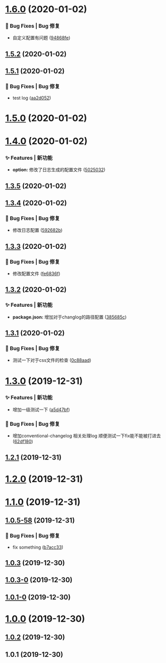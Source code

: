 # [1.6.0](https://github.com/HeiLiu/gitHook/compare/v1.5.2...v1.6.0) (2020-01-02)


### 🐛 Bug Fixes | Bug 修复

* 自定义配置有问题 ([94868fe](https://github.com/HeiLiu/gitHook/commit/94868fe))



## [1.5.2](https://github.com/HeiLiu/gitHook/compare/v1.5.1...v1.5.2) (2020-01-02)



## [1.5.1](https://github.com/HeiLiu/gitHook/compare/v1.5.0...v1.5.1) (2020-01-02)


### 🐛 Bug Fixes | Bug 修复

* test log ([aa2d052](https://github.com/HeiLiu/gitHook/commit/aa2d052))



# [1.5.0](https://github.com/HeiLiu/gitHook/compare/v1.4.0...v1.5.0) (2020-01-02)



# [1.4.0](https://github.com/HeiLiu/gitHook/compare/v1.3.5...v1.4.0) (2020-01-02)


### ✨ Features | 新功能

* **option:** 修改了日志生成的配置文件 ([5025032](https://github.com/HeiLiu/gitHook/commit/5025032))



## [1.3.5](https://github.com/HeiLiu/gitHook/compare/v1.3.4...v1.3.5) (2020-01-02)



## [1.3.4](https://github.com/HeiLiu/gitHook/compare/v1.3.3...v1.3.4) (2020-01-02)


### 🐛 Bug Fixes | Bug 修复

* 修改日志配置 ([592682b](https://github.com/HeiLiu/gitHook/commit/592682b))



## [1.3.3](https://github.com/HeiLiu/gitHook/compare/v1.3.2...v1.3.3) (2020-01-02)


### 🐛 Bug Fixes | Bug 修复

* 修改配置文件 ([fe6836f](https://github.com/HeiLiu/gitHook/commit/fe6836f))



## [1.3.2](https://github.com/HeiLiu/gitHook/compare/v1.3.1...v1.3.2) (2020-01-02)


### ✨ Features | 新功能

* **package.json:** 增加对于changlog的路径配置 ([385685c](https://github.com/HeiLiu/gitHook/commit/385685c))



## [1.3.1](https://github.com/HeiLiu/gitHook/compare/v1.3.0...v1.3.1) (2020-01-02)


### 🐛 Bug Fixes | Bug 修复

* 测试一下对于css文件的检查 ([0c88aad](https://github.com/HeiLiu/gitHook/commit/0c88aad))



# [1.3.0](https://github.com/HeiLiu/gitHook/compare/v1.2.1...v1.3.0) (2019-12-31)


### ✨ Features | 新功能

* 增加一级测试一下 ([a5d47bf](https://github.com/HeiLiu/gitHook/commit/a5d47bf))


### 🐛 Bug Fixes | Bug 修复

* 增加conventional-changelog 相关处理log 顺便测试一下fix能不能被打进去 ([62df180](https://github.com/HeiLiu/gitHook/commit/62df180))



## [1.2.1](https://github.com/HeiLiu/gitHook/compare/v1.2.0...v1.2.1) (2019-12-31)



# [1.2.0](https://github.com/HeiLiu/gitHook/compare/v1.1.0...v1.2.0) (2019-12-31)



# [1.1.0](https://github.com/HeiLiu/gitHook/compare/v1.0.5-58...v1.1.0) (2019-12-31)



## [1.0.5-58](https://github.com/HeiLiu/gitHook/compare/v1.0.3...v1.0.5-58) (2019-12-31)


### 🐛 Bug Fixes | Bug 修复

* fix something ([b7acc33](https://github.com/HeiLiu/gitHook/commit/b7acc33))



## [1.0.3](https://github.com/HeiLiu/gitHook/compare/v1.0.3-0...v1.0.3) (2019-12-30)



## [1.0.3-0](https://github.com/HeiLiu/gitHook/compare/v1.0.1-0...v1.0.3-0) (2019-12-30)



## [1.0.1-0](https://github.com/HeiLiu/gitHook/compare/v1.0.0...v1.0.1-0) (2019-12-30)



# [1.0.0](https://github.com/HeiLiu/gitHook/compare/v1.0.2...v1.0.0) (2019-12-30)



## [1.0.2](https://github.com/HeiLiu/gitHook/compare/v1.0.1...v1.0.2) (2019-12-30)



## 1.0.1 (2019-12-30)



